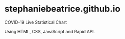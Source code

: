 # stephaniebeatrice.github.io

COVID-19 Live Statistical Chart

Using HTML, CSS, JavaScript and Rapid API.
